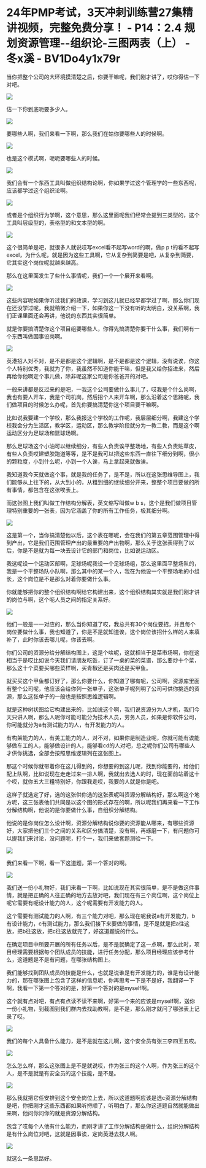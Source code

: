 # 24年PMP考试，3天冲刺训练营27集精讲视频，完整免费分享！ - P14：2.4 规划资源管理--组织论-三图两表（上） - 冬x溪 - BV1Do4y1x79r

当你把整个公司的大环境摸清楚之后，你要干嘛呢，我们刚才讲了，哎你得估一下对吧。

![](img/10bc427f840d8261f4121a90510117d2_1.png)

估一下你到底呃要多少人。

![](img/10bc427f840d8261f4121a90510117d2_3.png)

要哪些人啊，我们来看一下啊，那么我们在姑你要哪些人的时候啊。

![](img/10bc427f840d8261f4121a90510117d2_5.png)

也是这个模式啊，呃呃要哪些人的时候。

![](img/10bc427f840d8261f4121a90510117d2_7.png)

我们会有一个东西工具叫做组织结构论啊，你如果学过这个管理学的一些东西呢，应该都学过这个组织论啊。

![](img/10bc427f840d8261f4121a90510117d2_9.png)

或者是个组织行为学啊，这个意思，那么这里面呢我们经常会提到三类型的，这个工具叫层级型的，表格型的和文本型的啊。



![](img/10bc427f840d8261f4121a90510117d2_11.png)

这个很简单是吧，就很多人就说哎写excel看不起写word的啊，做p p t的看不起写excel，为什么呢，就是因为这些工具啊，它从复杂到简要是吧，从复杂到简要，它其实这个岗位呢就越来越高。

那么在这里面发生了些什么事情呢，我们一个一个展开来看啊。

![](img/10bc427f840d8261f4121a90510117d2_13.png)

这些内容呢如果你听过我们的政课，学习到这儿就已经早都学过了啊，那么你们现在还没学过呢，我就稍微介绍一下，如果你这一下没有听的太明白，没关系啊，我们正课里面还会再讲，他说的东西其实很简单。

就是你要搞清楚你这个项目组要哪些人，你得先搞清楚你要干什么事，我们啊有一个东西叫做因事设岗啊。

![](img/10bc427f840d8261f4121a90510117d2_15.png)

英港招人对不对，是不是都是这个逻辑啊，是不是都是这个逻辑，没有说诶，你这个人特别优秀，我就为了你，我虽然不知道你能干嘛，但是我又给你招进来，然后再给你他啊定个事儿做，除非呢这家公司是你爸爸开的对吧。

一般来讲都是反过来的是吧，一我这个公司要做什么事儿了，哎我是个什么岗啊，我也有要人开车，我是个司机岗，然后招个人来开车啊，那么沿着这个思路呢，我们做项目的时候怎么办呢，首先你要搞清楚你这个项目要干嘛啊。

比如说我要建一个学校，那么我报这个学校的工作呢，我层层细分啊，我建这个学校我会分为生活区，教学区，运动区，那么教学阶段就分为一教二教，而是这个啊运动区分为足球场和篮球场啊。

那么足球场这个小油可以继续细分，有些人负责诶平整场地，有些人负责贴草皮，有些人负责哎建塑胶跑道等等，是不是我可以把这些东西一直往下细分到啊，很小的颗粒度，小到什么呢，小到一个人诶，马上拿起来就做诶。

我知道我今天就做这个事，就是我的任务了，是不是，所以在这张思维导图上，我们能够从上往下的，从大到小的，从粗到细的继续细分开来，整整个项目要做的所有事情，都包含在这张唉表上。

而这张图上我们叫做工作结构分解表，英文缩写叫做w b s，这个是我们做项目管理特别重要的一张表，因为它涵盖了你的所有工作任务，极其细分啊。



![](img/10bc427f840d8261f4121a90510117d2_17.png)

这是第一个，当你搞清楚他以后，这个表在哪呢，会在我们的第五章范围管理中得到产出，它是我们范围管理产出的最重要的产出物啊，那么关于这张表得到了以后，你是不是就为每一块去设计它的部门和岗位，比如说运动区。

我这呢设一个运动区部啊，足球场呢我设一个足球场组，那么这里面平整场队的，我是一个平整场队小队啊，那么其中的某一个人，我在为他设一个平整场地的小组长，这个岗位是不是那么对着你要做什么事。

你就能够把你的整个组织结构啊给它构建出来，这个组织结构其实就是我们刚才讲的岗位与啊，这个呃人员之间的指定关系好。



![](img/10bc427f840d8261f4121a90510117d2_19.png)

他们一般是一一对应的，那么当你知道了哎，我总共有30个岗位要招，并且每个岗位要做什么事，我也知道了，你是不是就知道诶，这个岗位该招什么样的人来填补了，此时你该去哪儿呢，你该去啊。

你们公司的资源分给分解结构图上，这是个啥呢，这就相当于是菜市场啊，你在这相当于是哎比如说今天我们请朋友吃饭，订了一桌的菜的菜谱，那么要炒十个菜，那么这十个菜要买哪些菜样啊，买青椒还是买肉还是买甲鱼。

就买买这个甲鱼都订好了，那么你要什么，你知道了哪有呢，公司啊，资源库里面有整个公司呢，他应该会给你列一张单子，这张单子呢列明了公司可供你挑选的资源，那么这张单子的一般也是按照思维逻辑啊。

就是这种树状图给它构建出来的，比如说这个啊，我们说资源分为人才机，我们今天只讲人啊，那么人呢你可能可能分为技术人员，劳务人员，如果是你软件公司，你可能就分为a有测试能力的人，有开发能力的人。

有构架能力的人，有美工能力的人，对不对，如果你是制造业呢，你就可能有诶能够做车工的人，能够做设计的人，能够看cd的人对吧，总之呢你们公司有哪些人才供你挑选，全部会按照思维逻辑列在这张图上。

那这个时候你就带着你在这儿得到的，你想要的到这儿呢，找到你能要的，给他们配上队啊，比如说现在走走过来一排人啊，我就出去选人的时，现在面前站着这十个哎，就你五大三粗特别好，你跟我走哎，我要的人就是你是吧。

这样子就选定了好，选的这张供你选的这张表呢叫资源分解结构好，那么啊这个地方呢，这三张表他们共同是以这个图的形式存在的啊，所以呢我们再来看一下工作分解结构啊，他说的是你要做什么事，自组织分解结构。

他说的是你岗位怎么设计啊，资源分解结构说你要的资源能从哪来，有哪些资源好，大家把他们三个之间的关系和区分搞清楚，没有啊，再琢磨一下，有问题你可以提我们来讨论，没问题呢，打个一，我们来做套题测验一下。



![](img/10bc427f840d8261f4121a90510117d2_21.png)

我们来看一下啊，看一下这道题，第一个答对的啊。

![](img/10bc427f840d8261f4121a90510117d2_23.png)

我们送一份小礼物好，我们来看一下啊，比如说现在其实很简单，是不是做这件事情，就是把正确的人往正确的地方去放对吧，我们现在有三个岗位啊，这个岗位上呢它需要有呃设计能力的人，这个呢需要有开发能力的人。

这个需要有测试能力的人啊，有三个能力对吧，那么现在呢我说a有开发能力，b有设计能力，c有测试能力，那么我们接下来要做的事情，是不是就是把a往这放，把b往这放，把c往这放就完了，好这道题说的什么。

在确定项目中所要开展的所有任务以后，是不是就确定了这一点啊，那么此时，项目经理需要根据每个团队成员的技能，进行任务分配，那么项目经理应该参考什么，这道题是不是有问题，在哪张结构图上。

我们能够找到团队成员的技能是什么，也就是说谁是有开发能力的，谁是有设计能力的，那在哪张图上包含了这样的信息呢，你再思考一下是不是好，我翻译一下啊，我看一下第一个答对的是，好第一个答对的是myself啊。

这个就有点对吧，有点有点读不读不来啊，好第一个来的应该是myself啊，送你一份小礼物，到截图到我们群内去找助教啊，是不是，那么刚才就问了哪张表上记录了哎。



![](img/10bc427f840d8261f4121a90510117d2_25.png)

我们的每个人具备什么能力，是不是就在这儿啊，这个安全员有张三李四王五哎。

![](img/10bc427f840d8261f4121a90510117d2_27.png)

怎么怎么样，那么这张图上是不是就说哎，作为张三的这个人啊，作为张三的这个人，是不是就是有安全员的这个技能，是不是。



![](img/10bc427f840d8261f4121a90510117d2_29.png)

那么我就把它任安排到这个安全岗位上去，所以这道题啊应该是选c资源分解结构是吧，你把刚才这些东西都如果听捋顺了，听明白了，那么你这道题自然就能做出来啊，他问你问你的就是资源分解结构。

包含了哎每个人他有什么能力，而刚才讲了工作分解结构是做什么，组织分解结构是有什么岗位对吧，这就是因事诶，定岗英港去找人啊。



![](img/10bc427f840d8261f4121a90510117d2_31.png)

就这么一条思路好。